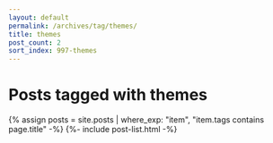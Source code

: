 ```yaml
---
layout: default
permalink: /archives/tag/themes/
title: themes
post_count: 2
sort_index: 997-themes
---
```

<h1 class="page-heading">Posts tagged with themes</h1>
{% assign posts = site.posts | where_exp: "item", "item.tags contains page.title" -%}
{%- include post-list.html -%}
